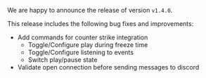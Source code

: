 We are happy to announce the release of version `v1.4.0`.

This release includes the following bug fixes and improvements:

- Add commands for counter strike integration
    - Toggle/Configure play during freeze time
    - Toggle/Configure listening to events
    - Switch play/pause state
- Validate open connection before sending messages to discord